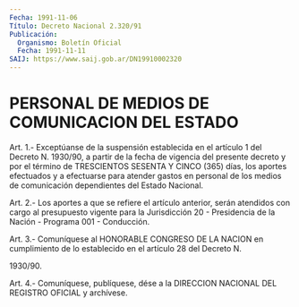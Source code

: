 ```yaml
---
Fecha: 1991-11-06
Título: Decreto Nacional 2.320/91
Publicación:
  Organismo: Boletín Oficial
  Fecha: 1991-11-11
SAIJ: https://www.saij.gob.ar/DN19910002320
---
```

# PERSONAL DE MEDIOS DE COMUNICACION DEL ESTADO

<a id="1"></a>
Art.  1.-  Exceptúanse  de  la  suspensión  establecida  en el artículo  1  del  Decreto  N.  1930/90,  a  partir  de  la fecha de vigencia  del  presente  decreto  y  por  el término de TRESCIENTOS SESENTA Y CINCO (365) días, los aportes efectuados  y  a efectuarse para  atender  gastos  en  personal  de  los medios de comunicación dependientes del Estado Nacional.

<a id="2"></a>
Art.  2.-  Los  aportes a que se refiere el artículo anterior, serán  atendidos  con  cargo    al   presupuesto  vigente  para  la Jurisdicción  20  -  Presidencia  de la Nación  -  Programa  001  - Conducción.

<a id="3"></a>
Art.  3.-  Comuníquese  al  HONORABLE CONGRESO DE LA NACION en cumplimiento de lo establecido en  el  artículo  28  del Decreto N.

1930/90.

<a id="4"></a>
Art. 4.- Comuníquese, publíquese, dése a la DIRECCION NACIONAL DEL REGISTRO OFICIAL y archívese.
